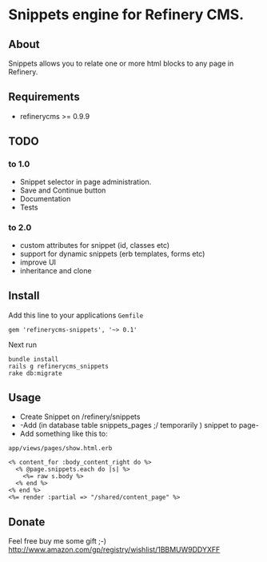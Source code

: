 # Snippets engine for Refinery CMS.

## About

Snippets allows you to relate one or more html blocks to any page in Refinery.

## Requirements

* refinerycms >= 0.9.9

## TODO

### to 1.0
* Snippet selector in page administration.
* Save and Continue button 
* Documentation
* Tests 

### to 2.0
* custom attributes for snippet (id, classes etc)
* support for dynamic snippets (erb templates, forms etc)
* improve UI 
* inheritance and clone 

## Install

Add this line to your applications `Gemfile`

    gem 'refinerycms-snippets', '~> 0.1'

Next run

    bundle install
    rails g refinerycms_snippets
    rake db:migrate

## Usage

* Create Snippet on /refinery/snippets
* -Add (in database table snippets_pages ;/ temporarily ) snippet to page-
* Add something like this to: 

`app/views/pages/show.html.erb`

	<% content_for :body_content_right do %>
	  <% @page.snippets.each do |s| %>
	    <%= raw s.body %>
	  <% end %>
	<% end %>
	<%= render :partial => "/shared/content_page" %>

## Donate

Feel free buy me some gift ;-)
http://www.amazon.com/gp/registry/wishlist/1BBMUW9DDYXFF
